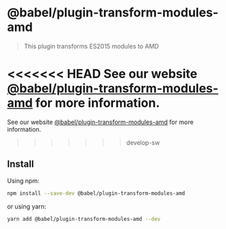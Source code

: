 # @babel/plugin-transform-modules-amd

> This plugin transforms ES2015 modules to AMD

<<<<<<< HEAD
See our website [@babel/plugin-transform-modules-amd](https://babeljs.io/docs/en/next/babel-plugin-transform-modules-amd.html) for more information.
=======
See our website [@babel/plugin-transform-modules-amd](https://babeljs.io/docs/babel-plugin-transform-modules-amd) for more information.
>>>>>>> develop-sw

## Install

Using npm:

```sh
npm install --save-dev @babel/plugin-transform-modules-amd
```

or using yarn:

```sh
yarn add @babel/plugin-transform-modules-amd --dev
```
